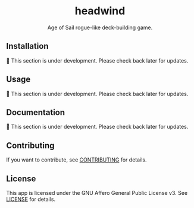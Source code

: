 <!-- header -->
<div align="center">

# headwind

Age of Sail rogue-like deck-building game.

</div>
<!-- header -->

## Installation

🚧 This section is under development. Please check back later for updates.

## Usage

🚧 This section is under development. Please check back later for updates.

## Documentation

🚧 This section is under development. Please check back later for updates.

## Contributing

If you want to contribute, see [CONTRIBUTING](./CONTRIBUTING.md) for details.

## License

This app is licensed under the GNU Affero General Public License v3. See [LICENSE](./LICENSE.md) for
details.
